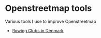 # Openstreetmap tools

Various tools I use to improve Openstreetmap

 * [Rowing Clubs in Denmark](https://rawgit.com/elgaard/OpenStreetmapTools/master/roklubber/rowingclubs.html) 
